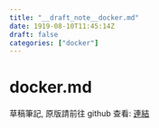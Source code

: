 ```yaml
---
title: "__draft_note__docker.md"
date: 1919-08-10T11:45:14Z
draft: false
categories: ["docker"]
---
```


# docker.md

草稿筆記, 原版請前往 github 查看: [連結](https://github.com/tinghaolai/just-random-note/blob/master/docker/docker.md)